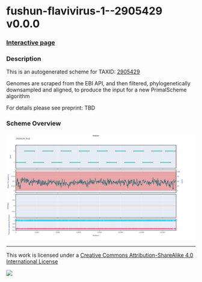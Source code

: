 # fushun-flavivirus-1--2905429 v0.0.0

### [Interactive page](https://chrisgkent.github.io/schemes/fushun-flavivirus-1--2905429-1000-v0.0.0)

### Description

This is an autogenerated scheme for TAXID: [2905429](https://www.ncbi.nlm.nih.gov/Taxonomy/Browser/wwwtax.cgi?mode=Info&id=2905429&lvl=3&lin=f&keep=1&srchmode=1&unlock)

Genomes are scraped from the EBI API, and then filtered, phylogenetically downsampled and aligned, to produce the input for a new PrimalScheme algorithm

For details please see preprint: TBD

### Scheme Overview

![Alt text](work/2905429_final.png '2905429_final.png')

------------------------------------------------------------------------

This work is licensed under a [Creative Commons Attribution-ShareAlike 4.0 International License](http://creativecommons.org/licenses/by-sa/4.0/) 

![](https://i.creativecommons.org/l/by-sa/4.0/88x31.png)